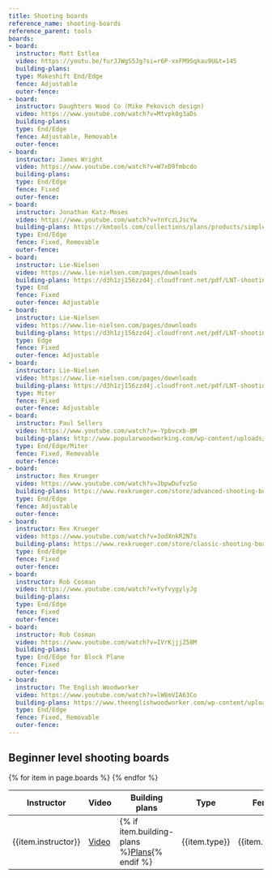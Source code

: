 ```yaml
---
title: Shooting boards
reference_name: shooting-boards
reference_parent: tools
boards:
- board:
  instructor: Matt Estlea
  video: https://youtu.be/furJJWgS5Jg?si=r6P-xxFM9Sqkau9U&t=145
  building-plans:
  type: Makeshift End/Edge
  fence: Adjustable
  outer-fence:
- board:
  instructor: Daughters Wood Co (Mike Pekovich design)
  video: https://www.youtube.com/watch?v=Mtvpk0g3aDs
  building-plans:
  type: End/Edge
  fence: Adjustable, Removable
  outer-fence:
- board:
  instructor: James Wright
  video: https://www.youtube.com/watch?v=W7xD9fmbcdo
  building-plans:
  type: End/Edge
  fence: Fixed
  outer-fence:
- board:
  instructor: Jonathan Katz-Moses
  video: https://www.youtube.com/watch?v=YnYczLJscYw
  building-plans: https://kmtools.com/collections/plans/products/simple-shooting-board-plans
  type: End/Edge
  fence: Fixed, Removable
  outer-fence: 
- board:
  instructor: Lie-Nielsen
  video: https://www.lie-nielsen.com/pages/downloads
  building-plans: https://d3h1zj156zzd4j.cloudfront.net/pdf/LNT-shooting-board-2019.pdf
  type: End
  fence: Fixed
  outer-fence: Adjustable
- board:
  instructor: Lie-Nielsen
  video: https://www.lie-nielsen.com/pages/downloads
  building-plans: https://d3h1zj156zzd4j.cloudfront.net/pdf/LNT-shooting-board-2019.pdf
  type: Edge
  fence: Fixed
  outer-fence: Adjustable
- board:
  instructor: Lie-Nielsen
  video: https://www.lie-nielsen.com/pages/downloads
  building-plans: https://d3h1zj156zzd4j.cloudfront.net/pdf/LNT-shooting-board-2019.pdf
  type: Miter
  fence: Fixed
  outer-fence: Adjustable
- board:
  instructor: Paul Sellers
  video: https://www.youtube.com/watch?v=-Ypbvcxb-8M
  building-plans: http://www.popularwoodworking.com/wp-content/uploads/2010/11/ShootingBoard2.pdf
  type: End/Edge/Miter
  fence: Fixed, Removable
  outer-fence: 
- board:
  instructor: Rex Krueger
  video: https://www.youtube.com/watch?v=JbpwDufvzSo
  building-plans: https://www.rexkrueger.com/store/advanced-shooting-board
  type: End/Edge
  fence: Adjustable
  outer-fence: 
- board:
  instructor: Rex Krueger
  video: https://www.youtube.com/watch?v=3odXnkR2N7s
  building-plans: https://www.rexkrueger.com/store/classic-shooting-board
  type: End/Edge
  fence: Fixed
  outer-fence: 
- board:
  instructor: Rob Cosman
  video: https://www.youtube.com/watch?v=YyfvygylyJg
  building-plans: 
  type: End/Edge
  fence: Fixed
  outer-fence: 
- board:
  instructor: Rob Cosman
  video: https://www.youtube.com/watch?v=IVrKjjjZ50M
  building-plans: 
  type: End/Edge for Block Plane
  fence: Fixed
  outer-fence: 
- board:
  instructor: The English Woodworker
  video: https://www.youtube.com/watch?v=lW8mVIA63Co
  building-plans: https://www.theenglishwoodworker.com/wp-content/uploads/2022/02/The-Shooting-Board.pdf
  type: End/Edge
  fence: Fixed, Removable
  outer-fence: 
---
```

<h2>Beginner level shooting boards</h2>
<div class="table-responsive">
  <table class="table table-striped table-sm">
      <thead class="thead-light">
          <tr>
              <th scope="col">Instructor</th>
              <th scope="col">Video</th>
              <th scope="col">Building plans</th>
              <th scope="col">Type</th>
              <th scope="col">Fence</th>
              <th scope="col">Outer fence</th>
          </tr>
      </thead>
      <tbody>
          {% for item in page.boards %}
          <tr>
              <td>{{item.instructor}}</td>
              <td><a href="{{item.video}}">Video</a></td>
              <td>{% if item.building-plans %}<a href="{{item.building-plans}}">Plans</a>{% endif %}</td>
              <td>{{item.type}}</td>
              <td>{{item.fence}}</td>
              <td>{{item.outer-fence}}</td>
          </tr>
          {% endfor %}
      </tbody>
  </table>
</div>